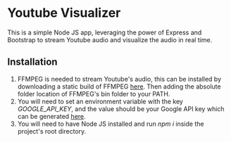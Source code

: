 # Youtube Visualizer
This is a simple Node JS app, leveraging the power of Express and Bootstrap to stream Youtube audio and visualize the audio in real time.
## Installation
1. FFMPEG is needed to stream Youtube's audio, this can be installed by downloading a static build of FFMPEG [here](https://ffmpeg.zeranoe.com/builds/). Then adding the absolute folder location of FFMPEG's bin folder to your PATH. 
2. You will need to set an environment variable with the key *GOOGLE_API_KEY*, and the value should be your Google API key which can be generated [here](https://console.developers.google.com/apis/api/youtube.googleapis.com/overview).
3. You will need to have Node JS installed and run *npm i* inside the project's root directory.
